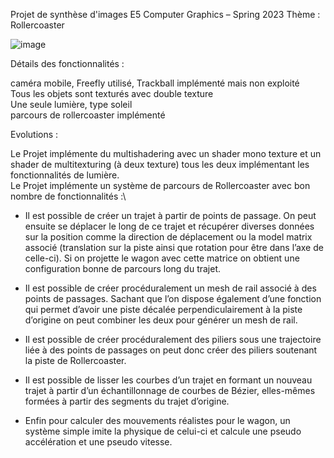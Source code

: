 



Projet de synthèse d'images
E5 Computer Graphics – Spring 2023
Thème : Rollercoaster

![image](https://github.com/EvonDev5799/OpenGL/assets/87436005/ccf97d62-d32c-48e8-8b70-b5b1039cadad)

Détails des fonctionnalités :

caméra mobile, Freefly utilisé, Trackball implémenté mais non exploité\
Tous les objets sont texturés avec double texture\
Une seule lumière, type soleil\
parcours de rollercoaster implémenté

Evolutions :

Le Projet implémente du multishadering avec un shader mono texture et un shader de multitexturing (à deux texture) tous les deux implémentant les fonctionnalités de lumière.\
Le Projet implémente un système de parcours de Rollercoaster avec bon nombre de fonctionnalités :\
-	Il est possible de créer un trajet à partir de points de passage. On peut ensuite se déplacer le long de ce trajet et récupérer diverses données sur la position comme la direction de déplacement ou la model matrix associé (translation sur la piste ainsi que rotation pour être dans l’axe de celle-ci). Si on projette le wagon avec cette matrice on obtient une configuration bonne de parcours long du trajet.

-	Il est possible de créer procéduralement un mesh de rail associé à des points de passages. Sachant que l’on dispose également d’une fonction qui permet d’avoir une piste décalée perpendiculairement à la piste d’origine on peut combiner les deux pour générer un mesh de rail.

-	Il est possible de créer procéduralement des piliers sous une trajectoire liée à des points de passages on peut donc créer des piliers soutenant la piste de Rollercoaster.


-	Il est possible de lisser les courbes d’un trajet en formant un nouveau trajet à partir d’un échantillonnage de courbes de Bézier, elles-mêmes formées à partir des segments du trajet d’origine.

-	Enfin pour calculer des mouvements réalistes pour le wagon, un système simple imite la physique de celui-ci et calcule une pseudo accélération et une pseudo vitesse.

